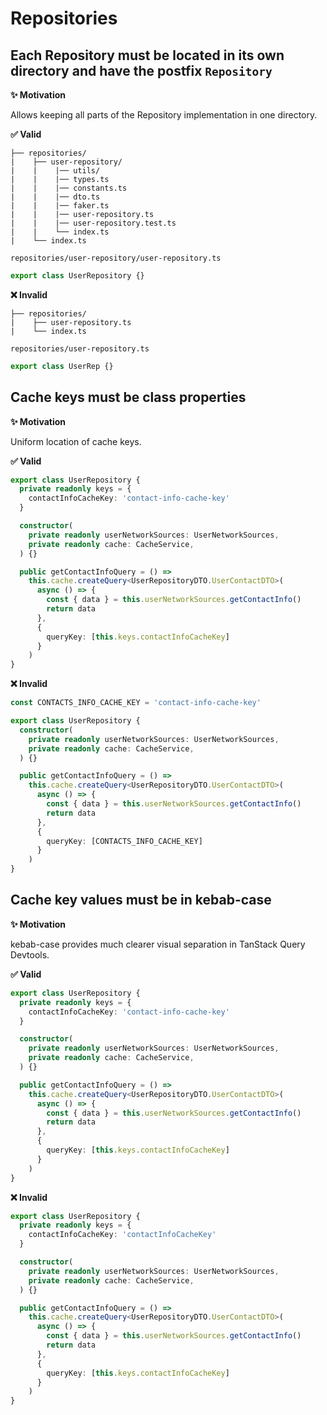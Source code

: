 # Repositories

## Each Repository must be located in its own directory and have the postfix `Repository`

**✨ Motivation**

Allows keeping all parts of the Repository implementation in one directory.

**✅ Valid**

```
├── repositories/
|    ├── user-repository/
|    |    |── utils/
|    |    |── types.ts
|    |    |── constants.ts
|    |    |── dto.ts
|    |    |── faker.ts
|    |    |── user-repository.ts
|    |    |── user-repository.test.ts
|    |    └── index.ts
|    └── index.ts
```

```repositories/user-repository/user-repository.ts```

```ts
export class UserRepository {}
```

**❌ Invalid**

```
├── repositories/
|    ├── user-repository.ts
|    └── index.ts
```

```repositories/user-repository.ts```

```ts
export class UserRep {}
```

## Cache keys must be class properties

**✨ Motivation**

Uniform location of cache keys.

**✅ Valid**

```ts
export class UserRepository {
  private readonly keys = {
    contactInfoCacheKey: 'contact-info-cache-key'
  }

  constructor(
    private readonly userNetworkSources: UserNetworkSources,
    private readonly cache: CacheService,
  ) {}

  public getContactInfoQuery = () =>
    this.cache.createQuery<UserRepositoryDTO.UserContactDTO>(
      async () => {
        const { data } = this.userNetworkSources.getContactInfo()
        return data
      },
      {
        queryKey: [this.keys.contactInfoCacheKey]
      }
    )
}
```

**❌ Invalid**

```ts
const CONTACTS_INFO_CACHE_KEY = 'contact-info-cache-key'

export class UserRepository {
  constructor(
    private readonly userNetworkSources: UserNetworkSources,
    private readonly cache: CacheService,
  ) {}

  public getContactInfoQuery = () =>
    this.cache.createQuery<UserRepositoryDTO.UserContactDTO>(
      async () => {
        const { data } = this.userNetworkSources.getContactInfo()
        return data
      },
      {
        queryKey: [CONTACTS_INFO_CACHE_KEY]
      }
    )
}
```

## Cache key values must be in kebab-case

**✨ Motivation**

kebab-case provides much clearer visual separation in TanStack Query Devtools.

**✅ Valid**

```ts
export class UserRepository {
  private readonly keys = {
    contactInfoCacheKey: 'contact-info-cache-key'
  }

  constructor(
    private readonly userNetworkSources: UserNetworkSources,
    private readonly cache: CacheService,
  ) {}

  public getContactInfoQuery = () =>
    this.cache.createQuery<UserRepositoryDTO.UserContactDTO>(
      async () => {
        const { data } = this.userNetworkSources.getContactInfo()
        return data
      },
      {
        queryKey: [this.keys.contactInfoCacheKey]
      }
    )
}
```

**❌ Invalid**

```ts
export class UserRepository {
  private readonly keys = {
    contactInfoCacheKey: 'contactInfoCacheKey'
  }

  constructor(
    private readonly userNetworkSources: UserNetworkSources,
    private readonly cache: CacheService,
  ) {}

  public getContactInfoQuery = () =>
    this.cache.createQuery<UserRepositoryDTO.UserContactDTO>(
      async () => {
        const { data } = this.userNetworkSources.getContactInfo()
        return data
      },
      {
        queryKey: [this.keys.contactInfoCacheKey]
      }
    )
}
```
